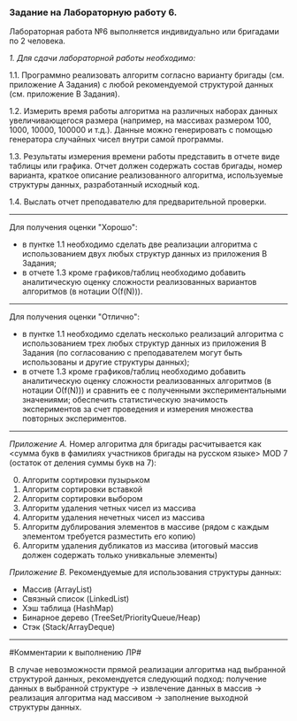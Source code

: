 ### Задание на Лабораторную работу 6. ###

Лабораторная работа №6 выполняется индивидуально или бригадами по 2 человека.

*1. Для сдачи лабораторной работы необходимо:*

  1.1. Программно реализовать алгоритм согласно варианту бригады (см. приложение А Задания) с любой рекомендуемой структурой данных (см. приложение В Задания).

  1.2. Измерить время работы алгоритма на различных наборах данных увеличивающегося размера (например, на массивах размером 100, 1000, 10000, 100000 и т.д.). Данные можно генерировать с помощью генератора случайных чисел внутри самой программы. 

  1.3. Результаты измерения времени работы представить в отчете виде таблицы или графика. 
Отчет должен содержать состав бригады, номер варианта, краткое описание реализованного алгоритма, используемые структуры данных, разработанный исходный код.

  1.4. Выслать отчет преподавателю для предварительной проверки.

-----------------------------------------------------------------------------

Для получения оценки "Хорошо": 
* в пунтке 1.1 необходимо сделать две реализации алгоритма с использованием двух любых структур данных из приложения В Задания;
* в отчете 1.3 кроме графиков/таблиц необходимо добавить аналитическую оценку сложности реализованных вариантов алгоритмов (в нотации О(f(N))).

-----------------------------------------------------------------------------

Для получения оценки "Отлично": 
* в пунтке 1.1 необходимо сделать несколько реализаций алгоритма с использованием трех любых структур данных из приложения В Задания (по согласованию с преподавателем могут быть использованы и другие структуры данных);
* в отчете 1.3 кроме графиков/таблиц необходимо добавить аналитическую оценку сложности реализованных алгоритмов (в нотации О(f(N))) и сравнить ее с полученными экспериментальными значениями; обеспечить статистическую значимость экспериментов за счет проведения и измерения множества повторных экспериментов.

-----------------------------------------------------------------------------

*Приложение А.* Номер алгоритма для бригады расчитывается как <сумма букв в фамилиях участников бригады на русском языке> MOD 7 (остаток от деления суммы букв на 7):

0) Алгоритм сортировки пузырьком
1) Алгоритм сортировки вставкой
2) Алгоритм сортировки выбором
3) Алгоритм удаления четных чисел из массива
4) Алгоритм удаления нечетных чисел из массива
5) Алгоритм дублирования элементов в массиве (рядом с каждым элементом требуется разместить его копию)
6) Алгоритм удаления дубликатов из массива (итоговый массив должен содержать только унивкальные элементы)

*Приложение В.* Рекомендуемые для использования структуры данных:
* Массив (ArrayList)
* Связный список (LinkedList)
* Хэш таблица (HashMap)
* Бинарное дерево (TreeSet/PriorityQueue/Heap)
* Стэк (Stack/ArrayDeque)

-----------------------------------------------------------------------------

#Комментарии к выполнению ЛР#

В случае невозможности прямой реализации алгоритма над выбранной структурой данных, рекомендуется следующий подход: получение данных в выбранной структуре -> извлечение данных в массив -> реализация алгоритма над массивом -> заполнение выходной структуры данных.

